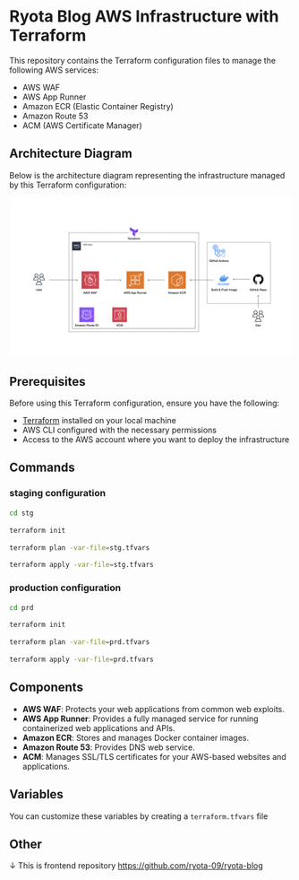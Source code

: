 # Ryota Blog AWS Infrastructure with Terraform

This repository contains the Terraform configuration files to manage the following AWS services:

- AWS WAF
- AWS App Runner
- Amazon ECR (Elastic Container Registry)
- Amazon Route 53
- ACM (AWS Certificate Manager)

## Architecture Diagram

Below is the architecture diagram representing the infrastructure managed by this Terraform configuration:

![Architecture Diagram](./ryotablog-infra.jpeg)

## Prerequisites

Before using this Terraform configuration, ensure you have the following:

- [Terraform](https://www.terraform.io/downloads.html) installed on your local machine
- AWS CLI configured with the necessary permissions
- Access to the AWS account where you want to deploy the infrastructure

## Commands
### staging configuration
```sh
cd stg
```
```sh
terraform init
```

```sh
terraform plan -var-file=stg.tfvars
```
```sh
terraform apply -var-file=stg.tfvars
```

### production configuration
```sh
cd prd
```
```sh
terraform init
```
```sh
terraform plan -var-file=prd.tfvars
```
```sh
terraform apply -var-file=prd.tfvars
```

## Components

- **AWS WAF**: Protects your web applications from common web exploits.
- **AWS App Runner**: Provides a fully managed service for running containerized web applications and APIs.
- **Amazon ECR**: Stores and manages Docker container images.
- **Amazon Route 53**: Provides DNS web service.
- **ACM**: Manages SSL/TLS certificates for your AWS-based websites and applications.

## Variables

You can customize these variables by creating a `terraform.tfvars` file

## Other
↓ This is frontend repository 
https://github.com/ryota-09/ryota-blog